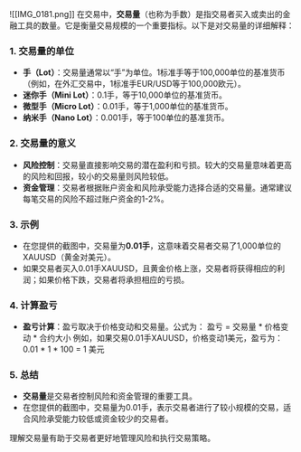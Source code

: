 ![[IMG_0181.png]]
在交易中，**交易量**（也称为手数）是指交易者买入或卖出的金融工具的数量。它是衡量交易规模的一个重要指标。以下是对交易量的详细解释：

### 1. **交易量的单位**
   - **手（Lot）**：交易量通常以“手”为单位。1标准手等于100,000单位的基准货币（例如，在外汇交易中，1标准手EUR/USD等于100,000欧元）。
   - **迷你手（Mini Lot）**：0.1手，等于10,000单位的基准货币。
   - **微型手（Micro Lot）**：0.01手，等于1,000单位的基准货币。
   - **纳米手（Nano Lot）**：0.001手，等于100单位的基准货币。

### 2. **交易量的意义**
   - **风险控制**：交易量直接影响交易的潜在盈利和亏损。较大的交易量意味着更高的风险和回报，较小的交易量则风险较低。
   - **资金管理**：交易者根据账户资金和风险承受能力选择合适的交易量。通常建议每笔交易的风险不超过账户资金的1-2%。

### 3. **示例**
   - 在您提供的截图中，交易量为**0.01手**，这意味着交易者交易了1,000单位的XAUUSD（黄金对美元）。
   - 如果交易者买入0.01手XAUUSD，且黄金价格上涨，交易者将获得相应的利润；如果价格下跌，交易者将承担相应的亏损。

### 4. **计算盈亏**
   - **盈亏计算**：盈亏取决于价格变动和交易量。公式为：
     盈亏 = 交易量 * 价格变动 * 合约大小
     例如，如果交易0.01手XAUUSD，价格变动1美元，盈亏为：
     0.01 * 1 * 100 = 1 美元

### 5. **总结**
   - **交易量**是交易者控制风险和资金管理的重要工具。
   - 在您提供的截图中，交易量为0.01手，表示交易者进行了较小规模的交易，适合风险承受能力较低或资金较少的交易者。

理解交易量有助于交易者更好地管理风险和执行交易策略。